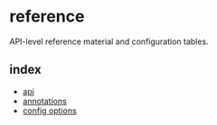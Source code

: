 # reference

API-level reference material and configuration tables.

## index

- [api](./api.md)
- [annotations](./annotations.md)
- [config options](./config-options.md)

